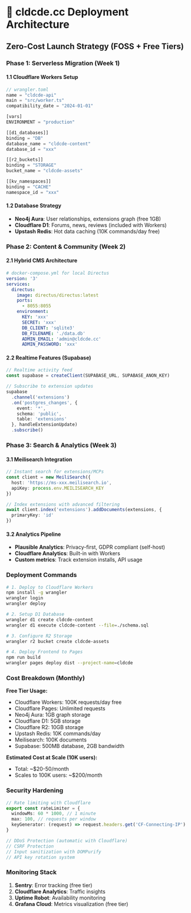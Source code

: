 # 🚀 cldcde.cc Deployment Architecture

## Zero-Cost Launch Strategy (FOSS + Free Tiers)

### Phase 1: Serverless Migration (Week 1)

#### 1.1 Cloudflare Workers Setup
```typescript
// wrangler.toml
name = "cldcde-api"
main = "src/worker.ts"
compatibility_date = "2024-01-01"

[vars]
ENVIRONMENT = "production"

[[d1_databases]]
binding = "DB"
database_name = "cldcde-content"
database_id = "xxx"

[[r2_buckets]]
binding = "STORAGE"
bucket_name = "cldcde-assets"

[[kv_namespaces]]
binding = "CACHE"
namespace_id = "xxx"
```

#### 1.2 Database Strategy
- **Neo4j Aura**: User relationships, extensions graph (free 1GB)
- **Cloudflare D1**: Forums, news, reviews (included with Workers)
- **Upstash Redis**: Hot data caching (10K commands/day free)

### Phase 2: Content & Community (Week 2)

#### 2.1 Hybrid CMS Architecture
```yaml
# docker-compose.yml for local Directus
version: '3'
services:
  directus:
    image: directus/directus:latest
    ports:
      - 8055:8055
    environment:
      KEY: 'xxx'
      SECRET: 'xxx'
      DB_CLIENT: 'sqlite3'
      DB_FILENAME: './data.db'
      ADMIN_EMAIL: 'admin@cldcde.cc'
      ADMIN_PASSWORD: 'xxx'
```

#### 2.2 Realtime Features (Supabase)
```typescript
// Realtime activity feed
const supabase = createClient(SUPABASE_URL, SUPABASE_ANON_KEY)

// Subscribe to extension updates
supabase
  .channel('extensions')
  .on('postgres_changes', { 
    event: '*', 
    schema: 'public', 
    table: 'extensions' 
  }, handleExtensionUpdate)
  .subscribe()
```

### Phase 3: Search & Analytics (Week 3)

#### 3.1 Meilisearch Integration
```typescript
// Instant search for extensions/MCPs
const client = new MeiliSearch({
  host: 'https://ms-xxx.meilisearch.io',
  apiKey: process.env.MEILISEARCH_KEY
})

// Index extensions with advanced filtering
await client.index('extensions').addDocuments(extensions, {
  primaryKey: 'id'
})
```

#### 3.2 Analytics Pipeline
- **Plausible Analytics**: Privacy-first, GDPR compliant (self-host)
- **Cloudflare Analytics**: Built-in with Workers
- **Custom metrics**: Track extension installs, API usage

### Deployment Commands

```bash
# 1. Deploy to Cloudflare Workers
npm install -g wrangler
wrangler login
wrangler deploy

# 2. Setup D1 Database
wrangler d1 create cldcde-content
wrangler d1 execute cldcde-content --file=./schema.sql

# 3. Configure R2 Storage
wrangler r2 bucket create cldcde-assets

# 4. Deploy Frontend to Pages
npm run build
wrangler pages deploy dist --project-name=cldcde
```

### Cost Breakdown (Monthly)

**Free Tier Usage:**
- Cloudflare Workers: 100K requests/day free
- Cloudflare Pages: Unlimited requests
- Neo4j Aura: 1GB graph storage
- Cloudflare D1: 5GB storage
- Cloudflare R2: 10GB storage
- Upstash Redis: 10K commands/day
- Meilisearch: 100K documents
- Supabase: 500MB database, 2GB bandwidth

**Estimated Cost at Scale (10K users):**
- Total: ~$20-50/month
- Scales to 100K users: ~$200/month

### Security Hardening

```typescript
// Rate limiting with Cloudflare
export const rateLimiter = {
  windowMs: 60 * 1000, // 1 minute
  max: 100, // requests per window
  keyGenerator: (request) => request.headers.get('CF-Connecting-IP')
}

// DDoS Protection (automatic with Cloudflare)
// CSRF Protection
// Input sanitization with DOMPurify
// API key rotation system
```

### Monitoring Stack

1. **Sentry**: Error tracking (free tier)
2. **Cloudflare Analytics**: Traffic insights
3. **Uptime Robot**: Availability monitoring
4. **Grafana Cloud**: Metrics visualization (free tier)